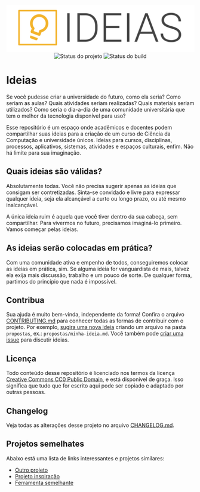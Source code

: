 <p align="center">
    <img width="800" src=".github/logo.png" title="Logo do projeto"><br />
    <img src="https://img.shields.io/maintenance/yes/2019?style=for-the-badge" title="Status do projeto">
    <img src="https://img.shields.io/travis/ccuffs/template?style=for-the-badge" title="Status do build">
</p>

# Ideias

Se você pudesse criar a universidade do futuro, como ela seria? Como seriam as aulas? Quais atividades seriam realizadas? Quais materiais seriam utilizados? Como seria o dia-a-dia de uma comunidade universitária que tem o melhor da tecnologia disponível para uso?

Esse repositório é um espaço onde acadêmicos e docentes podem compartilhar suas ideias para a criação de um curso de Ciência da Computação e universidade únicos. Ideias para cursos, disciplinas, processos, aplicativos, sistemas, atividades e espaços culturais, enfim. Não há limite para sua imaginação.

## Quais ideias são válidas?

Absolutamente todas. Você não precisa sugerir apenas as ideias que consigam ser contretizadas. Sinta-se convidado e livre para expressar qualquer ideia, seja ela alcançável a curto ou longo prazo, ou até mesmo inalcançável.

A única ideia ruim é aquela que você tiver dentro da sua cabeça, sem compartilhar. Para vivermos no futuro, precisamos imaginá-lo primeiro. Vamos começar pelas ideias.

## As ideias serão colocadas em prática?

Com uma comunidade ativa e empenho de todos, conseguiremos colocar as ideias em prática, sim. Se alguma ideia for vanguardista de mais, talvez ela exija mais discussão, trabalho e um pouco de sorte. De qualquer forma, partimos do princípio que nada é impossível.

## Contribua

Sua ajuda é muito bem-vinda, independente da forma! Confira o arquivo [CONTRIBUTING.md](CONTRIBUTING.md) para conhecer todas as formas de contribuir com o projeto. Por exemplo, [sugira uma nova ideia](https://github.com/ccuffs/ideias/new/master/propostas) criando um arquivo na pasta `propostas`, ex.: `propostas/minha-ideia.md`. Você também pode [criar uma issue](https://github.com/ccuffs/template/issues/new?) para discutir ideias.


## Licença

Todo conteúdo desse repositório é licenciado nos termos da licença [Creative Commons CC0 Public Domain](https://choosealicense.com/licenses/cc0/), e está disponível de graça. Isso significa que tudo que for escrito aqui pode ser copiado e adaptado por outras pessoas.

## Changelog

Veja todas as alterações desse projeto no arquivo [CHANGELOG.md](CHANGELOG.md).

## Projetos semelhates

Abaixo está uma lista de links interessantes e projetos similares:

* [Outro projeto](https://github.com/projeto)
* [Projeto inspiração](https://github.com/projeto)
* [Ferramenta semelhante](https://github.com/projeto)
